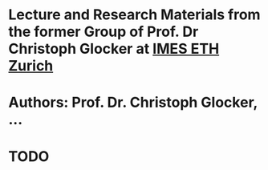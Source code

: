 # Lecture and Research Materials from the former Group of Prof. Dr Christoph Glocker at [IMES ETH Zurich](https://imes.ethz.ch)

# Authors: Prof. Dr. Christoph Glocker, ...

# TODO
